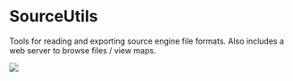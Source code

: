 # SourceUtils
Tools for reading and exporting source engine file formats. Also includes a web server to browse files / view maps.

![](http://files.facepunch.com/ziks/2017/March/06/chrome_2017-03-06_23-33-21.jpg)
